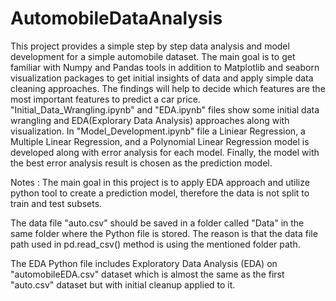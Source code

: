 # AutomobileDataAnalysis
This project provides a simple step by step data analysis and model development for a simple automobile dataset.
The main goal is to get familiar with Numpy and Pandas tools in addition to Matplotlib and seaborn visualization packages to get initial insights of data and apply simple data cleaning approaches. The findings will help to decide which features are the most important features to predict a car price.
"Initial_Data_Wrangling.ipynb" and "EDA.ipynb" files show some initial data wrangling and EDA(Explorary Data Analysis) approaches along with visualization.
In "Model_Development.ipynb" file a Liniear Regression, a Multiple Linear Regression, and a Polynomial Linear Regression model is developed along with error analysis for each model. Finally, the model with the best error analysis result is chosen as the prediction model.

Notes : 
The main goal in this project is to apply EDA approach and utilize python tool to create a prediction model, therefore the data is not split to train and test subsets.

The data file "auto.csv" should be saved in a folder called "Data" in the same folder where the Python file is stored. The reason is that the data file path used in pd.read_csv() method is using the mentioned folder path.

The EDA Python file includes Exploratory Data Analysis (EDA) on "automobileEDA.csv" dataset which is almost the same as the first "auto.csv" dataset but with initial cleanup applied to it.
